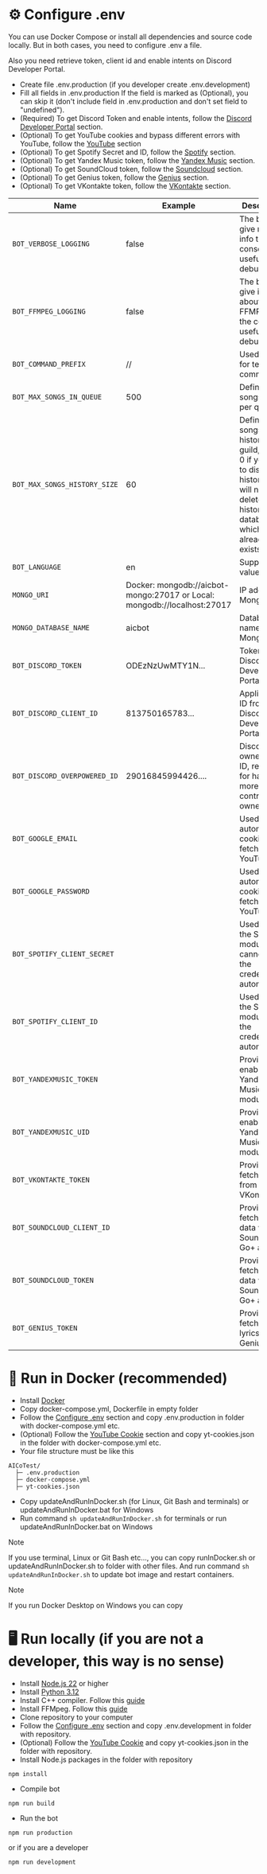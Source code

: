 # ⚙️ Configure .env

You can use Docker Compose or install all dependencies and source code locally.
But in both cases, you need to configure .env a file.

Also you need retrieve token, client id and enable intents on Discord Developer Portal.

- Create file .env.production (if you developer create .env.development)
- Fill all fields in .env.production If the field is marked as (Optional), you can skip it (don't include field in .env.production and don't set field to "undefined").
- (Required) To get Discord Token and enable intents, follow the [Discord Developer Portal](https://github.com/AlexInCube/AlCoTest/wiki/API-Configure#discord-developer-portal-required) section.
- (Optional) To get YouTube cookies and bypass different errors with YouTube, follow the [YouTube](https://github.com/AlexInCube/AlCoTest/wiki/API-Configure#-youtube-cookie-optional) section
- (Optional) To get Spotify Secret and ID, follow the [Spotify](https://github.com/AlexInCube/AlCoTest/wiki/API-Configure#spotify-optional) section.
- (Optional) To get Yandex Music token, follow the [Yandex Music](https://github.com/AlexInCube/AlCoTest/wiki/API-Configure#yandex-music-optional) section.
- (Optional) To get SoundCloud token, follow the [Soundcloud](https://github.com/AlexInCube/AlCoTest/wiki/API-Configure#soundcloud-optional) section.
- (Optional) To get Genius token, follow the [Genius](https://github.com/AlexInCube/AlCoTest/wiki/API-Configure#genius-optional) section.
- (Optional) To get VKontakte token, follow the [VKontakte](https://github.com/AlexInCube/AlCoTest/wiki/API-Configure#vkontakte-optional) section.

| Name                         | Example                                                                  | Description                                                                                                                                 | Required |
|------------------------------|--------------------------------------------------------------------------|---------------------------------------------------------------------------------------------------------------------------------------------|----------|
| `BOT_VERBOSE_LOGGING`        | false                                                                    | The bot will give more info to the console, useful for debugging                                                                            | ❌        |
| `BOT_FFMPEG_LOGGING`         | false                                                                    | The bot will give info about FFMPEG to the console, useful for debugging                                                                    | ❌        |
| `BOT_COMMAND_PREFIX`         | //                                                                       | Used only for text commands                                                                                                                 | ✔️       |
| `BOT_MAX_SONGS_IN_QUEUE`     | 500                                                                      | Define max songs count per queue                                                                                                            | ❌        |
| `BOT_MAX_SONGS_HISTORY_SIZE` | 60                                                                       | Define max songs history per guild, set to 0 if you want to disable history (this will not delete history in database which already exists) | ❌        |
| `BOT_LANGUAGE`               | en                                                                       | Supported values: en ru                                                                                                                     | ❌        |
| `MONGO_URI`                  | Docker: mongodb://aicbot-mongo:27017 or Local: mongodb://localhost:27017 | IP address of MongoDB                                                                                                                       | ✔️       |
| `MONGO_DATABASE_NAME`        | aicbot                                                                   | Database name in MongoDB                                                                                                                    | ✔️       |
| `BOT_DISCORD_TOKEN`          | ODEzNzUwMTY1N...                                                         | Token from Discord Developer Portal                                                                                                         | ✔️       |
| `BOT_DISCORD_CLIENT_ID`      | 813750165783...                                                          | Application ID from Discord Developer Portal                                                                                                | ✔️       |
| `BOT_DISCORD_OVERPOWERED_ID` | 29016845994426....                                                       | Discord bot owner user ID, required for having more bot control for owner                                                                   | ✔️       |
| `BOT_GOOGLE_EMAIL`           |                                                                          | Used to automate cookies fetching for YouTube                                                                                               | ❌        |
| `BOT_GOOGLE_PASSWORD`        |                                                                          | Used to automate cookies fetching for YouTube                                                                                               | ❌        |
| `BOT_SPOTIFY_CLIENT_SECRET`  |                                                                          | Used when the Spotify module cannot get the credentials automatically                                                                       | ❌        |
| `BOT_SPOTIFY_CLIENT_ID`      |                                                                          | Used when the Spotify module get the credentials automatically                                                                              | ❌        |
| `BOT_YANDEXMUSIC_TOKEN`      |                                                                          | Provide to enable Yandex Music module                                                                                                       | ❌        |
| `BOT_YANDEXMUSIC_UID`        |                                                                          | Provide to enable Yandex Music module                                                                                                       | ❌        |
| `BOT_VKONTAKTE_TOKEN`        |                                                                          | Provide to fetch songs from VKontakte                                                                                                       | ❌        |
| `BOT_SOUNDCLOUD_CLIENT_ID`   |                                                                          | Provide to fetch more data with SoundCloud Go+ account                                                                                      | ❌        |
| `BOT_SOUNDCLOUD_TOKEN`       |                                                                          | Provide to fetch more data with SoundCloud Go+ account                                                                                      | ❌        |
| `BOT_GENIUS_TOKEN`           |                                                                          | Provide to fetch songs lyrics from Genius                                                                                                   | ❌        |

# 🐋 Run in Docker (recommended)

- Install [Docker](https://www.docker.com/get-started/)
- Copy docker-compose.yml, Dockerfile in empty folder
- Follow the [Configure .env](#-configure-env) section and copy .env.production in folder with docker-compose.yml etc.
- (Optional) Follow the [YouTube Cookie](https://github.com/AlexInCube/AlCoTest/wiki/API-Configure#-youtube-cookie-optional) section and copy yt-cookies.json in the folder with docker-compose.yml etc.
- Your file structure must be like this

```
AICoTest/
  ├─ .env.production
  ├─ docker-compose.yml
  ├─ yt-cookies.json
```

- Copy updateAndRunInDocker.sh (for Linux, Git Bash and terminals) or updateAndRunInDocker.bat for Windows
- Run command `sh updateAndRunInDocker.sh` for terminals or run updateAndRunInDocker.bat on Windows

> [!NOTE]
> If you use terminal, Linux or Git Bash etc...,
> you can copy runInDocker.sh or updateAndRunInDocker.sh to folder with other files.
> And run command `sh updateAndRunInDocker.sh` to update bot image and restart containers.

> [!NOTE]
> If you run Docker Desktop on Windows
> you can copy 

# 🖥️ Run locally (if you are not a developer, this way is no sense)

- Install [Node.js 22](https://nodejs.org/en/download/prebuilt-installer) or higher
- Install [Python 3.12](https://www.python.org/downloads/)
- Install C++ compiler. Follow this [guide](https://github.com/nodejs/node-gyp#on-windows)
- Install FFMpeg. Follow this [guide](https://www.wikihow.com/Install-FFmpeg-on-Windows)
- Clone repository to your computer
- Follow the [Configure .env](#-configure-env) section and copy .env.development in folder with repository.
- (Optional) Follow the [YouTube Cookie](https://github.com/AlexInCube/AlCoTest/wiki/API-Configure#-youtube-cookie-optional) and copy yt-cookies.json in the folder with repository.
- Install Node.js packages in the folder with repository

```npm
npm install
```

- Compile bot

```
npm run build
```

- Run the bot

```
npm run production
```

or if you are a developer

```
npm run development
```
